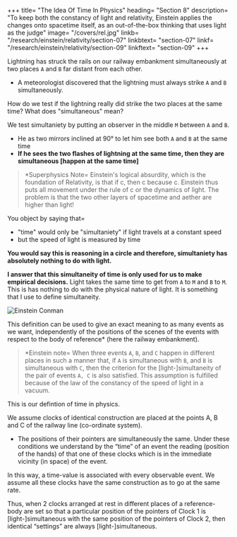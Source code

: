 
+++
title=  "The Idea Of Time In Physics"
heading=  "Section 8"
description=  "To keep both the constancy of light and relativity, Einstein applies the changes onto spacetime itself, as an out-of-the-box thinking that uses light as the judge"
image=  "/covers/rel.jpg"
linkb=  "/research/einstein/relativity/section-07"
linkbtext=  "section-07"
linkf=  "/research/einstein/relativity/section-09"
linkftext=  "section-09"
+++ 


Lightning has struck the rails on our railway embankment simultaneously at two places `A` and `B` far distant from each other. 
- A meteorologist discovered that the lightning must always strike `A` and `B` simultaneously.

How do we test if the lightning really did strike the two places at the same time? What does "simultaneous" mean?

<!-- I make the additional assertion that these two lightning flashes occurred simultaneously. If now I ask
you whether there is sense in this statement, you will answer my question with a decided “Yes.”

But if I now approach you with the request to explain to me the sense of the statement more precisely, you find after some consideration that the answer to this question is not so easy as it appears at first sight. -->

<!-- After some time perhaps the following answer would occur to you=  “The significance of the statement is clear in itself and needs no further
explanation; of course it would require some consideration if I were to be commissioned to determine by observations whether in the actual case the two events took place simultaneously or not.”

I cannot be satisfied with this answer for the following reason.  -->


<!--  then we should be faced with the task of testing whether or not this theoretical result is in accordance with the reality. -->

<!-- We encounter the same difficulty with all physical statements in which the conception “simultaneous” plays a part.  -->

<!-- The concept does not exist for the physicist until he has the possibility of discovering whether or not it is fulfilled in an actual case. We thus require a definition of simultaneity such that this definition supplies us with the method by means of which, in the present case, he can decide by experiment whether or not both the lightning strokes occurred simultaneously. 

As long as this requirement is not satisfied, I allow myself to be deceived as a physicist (and of course the same applies if I am not a physicist), when I imagine that I am able to attach a meaning to the statement of simultaneity. (I would ask the reader not to proceed farther until he is fully convinced on this point.) -->

<!-- After thinking the matter over for some time you then offer the following suggestion with which to test simultaneity.  -->

We test simultaniety by putting an observer in the middle `M` between `A` and `B`. 
- He as two mirrors inclined at 90° to let him see both `A` and `B` at the same time
- **If he sees the two flashes of lightning at the same time, then they are simultaneous [happen at the same time]**

> *Superphysics Note=  Einstein's logical absurdity, which is the foundation of Relativity, is that if c, then c because c. Einstein thus puts all movement under the rule of c or the dynamics of light. The problem is that the two other layers of spacetime and aether are higher than light!


<!-- By measuring along the rails, the connecting line AB should be measured up and an observer placed at the mid-point M of the distance AB.  -->

You object by saying that= 
- "time" would only be "simultaniety" if light travels at a constant speed
- but the speed of light is measured by time

**You would say this is reasoning in a circle and therefore, simultaniety has absolutely nothing to do with light.**

<!-- I am very pleased with this suggestion, but for all that I cannot regard the matter as quite settled,
because I feel constrained to raise the following objection=  “Your definition would certainly be
right, if I only knew that the light by means of which the observer at M perceives the lightning
flashes travels along the length A ~T M with the same velocity as along the length B ~T M. -->

<!-- But an examination of this supposition would only be possible if we already had at our disposal the means of measuring time. It would thus appear as though we were moving here in a logical circle.” -->

<!-- After further consideration you cast a somewhat disdainful glance at me — and rightly so — and you declare=  “I maintain my previous definition nevertheless, because in reality it  -->

<span style="color=  red"><b>I answer that this simultaneity of time is only used for us to make empirical decisions.</b>  <!-- There is only one demand to be made of the definition of , namely, that in every real case it must supply us with an empirical decision as to whether or not the conception that has to be defined is fulfilled. That my definition satisfies this demand is indisputable.  -->  Light takes the same time to get from `A` to `M` and `B` to `M`. This is has nothing to do with the physical nature of light. It is something that I use to define simultaneity.</span>

![Einstein Conman](/avatars/einbla.png)

This definition can be used to give an exact meaning to as many events as we want, independently of the positions of the scenes of the events with respect to the body of reference* (here the railway embankment). 

> *Einstein note=  When three events `A`, `B`, and `C` happen in different places in such a manner that, if `A` is simultaneous with `B`, and `B` is simultaneous with `C`<!-- (simultaneous in the sense of the above definition) -->, then the criterion for the [light-]simultaneity of the pair of events `A, C` is also satisfied. This assumption is <!-- a physical hypothesis about the law of propagation of light; it must certainly be --> fulfilled because of <!-- if we are to maintain --> the law of the constancy of the speed of light in a vacuum.


This is our defintion of time in physics. 

We assume clocks of identical construction are placed at the points A, B and C of the railway line (co-ordinate system). 
- The positions of their pointers are simultaneously the same. Under these conditions we understand by the “time” of an event the reading (position of the hands) of that one of these clocks which is in the immediate vicinity (in space) of the event. 

In this way, a time-value is associated with every observable event. <!-- This stipulation contains a further physical hypothesis, the validity of which will hardly be doubted without empirical evidence to the contrary. It has been assumed that  --> We assume all these clocks have the same construction as to go at the same rate. 

<!-- Stated more exactly=  -->Thus, when 2 clocks arranged at rest in different places of a reference-body are set so that a particular position of the pointers of Clock 1 is [light-]simultaneous with the same position of the pointers of Clock 2, then identical “settings” are always [light-]simultaneous.
